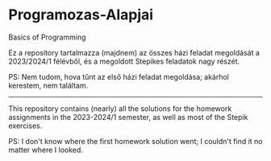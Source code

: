 # Programozas-Alapjai
Basics of Programming

Ez a repository tartalmazza (majdnem) az összes házi feladat megoldását a 2023/2024/1 félévből, és a megoldott Stepikes feladatok nagy részét.

PS: Nem tudom, hova tűnt az első házi feladat megoldása; akárhol kerestem, nem találtam.

-----------------------------------------------------------------

This repository contains (nearly) all the solutions for the homework assignments in the 2023-2024/1 semester, as well as most of the Stepik exercises.

PS: I don't know where the first homework solution went; I couldn't find it no matter where I looked.
